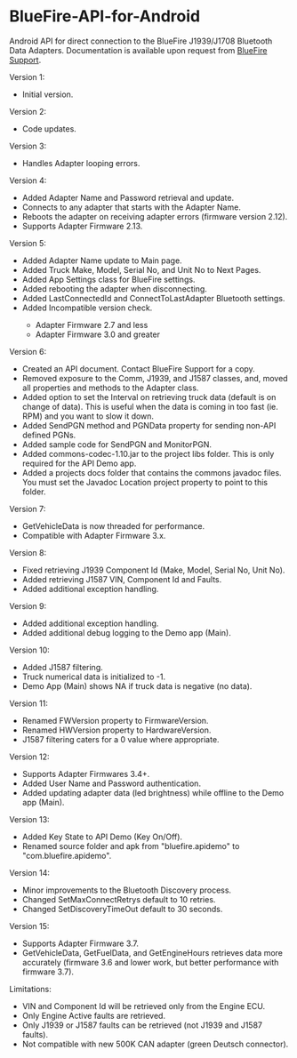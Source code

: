 # BlueFire-API-for-Android
Android API for direct connection to the BlueFire J1939/J1708 Bluetooth Data Adapters. Documentation is available upon request from [BlueFire Support](mailto:support@bluefire-llc.com).

Version 1:<ul>
	<li>Initial version.
</ul>
	
Version 2:<ul>
	<li>Code updates.
</ul>
	
Version 3:<ul>
	<li>Handles Adapter looping errors.
</ul>
	
Version 4:<ul>
	<li>Added Adapter Name and Password retrieval and update.
	<li>Connects to any adapter that starts with the Adapter Name.
	<li>Reboots the adapter on receiving adapter errors (firmware version 2.12).
	<li>Supports Adapter Firmware 2.13.
</ul>
	
Version 5:<ul>
	<li>Added Adapter Name update to Main page.
	<li>Added Truck Make, Model, Serial No, and Unit No to Next Pages.
	<li>Added App Settings class for BlueFire settings.
	<li>Added rebooting the adapter when disconnecting.
	<li>Added LastConnectedId and ConnectToLastAdapter Bluetooth settings.
	<li>Added Incompatible version check.</li>
	<ul>
		<li>Adapter Firmware 2.7 and less</li>
		<li>Adapter Firmware 3.0 and greater</li>
	</ul>
</ul>
	
Version 6:<ul>
	<li>Created an API document. Contact BlueFire Support for a copy.
	<li>Removed exposure to the Comm, J1939, and J1587 classes, and, moved all properties and methods to the Adapter class.
	<li>Added option to set the Interval on retrieving truck data (default is on change of data). This is useful when the data is coming in too fast (ie. RPM) and you want to slow it down.
	<li>Added SendPGN method and PGNData property for sending non-API defined PGNs.
	<li>Added sample code for SendPGN and MonitorPGN.
	<li>Added commons-codec-1.10.jar to the project libs folder. This is only required for the API Demo app.
	<li>Added a projects docs folder that contains the commons javadoc files. You must set the Javadoc Location project property to point to this folder.
</ul>
	
Version 7:<ul>
	<li>GetVehicleData is now threaded for performance.
	<li>Compatible with Adapter Firmware 3.x.
</ul>
	
Version 8:<ul>
	<li>Fixed retrieving J1939 Component Id (Make, Model, Serial No, Unit No).
	<li>Added retrieving J1587 VIN, Component Id and Faults.
	<li>Added additional exception handling.
</ul>
	
Version 9:<ul>
	<li>Added additional exception handling.
	<li>Added additional debug logging to the Demo app (Main).
</ul>
	
Version 10:<ul>
	<li>Added J1587 filtering.
	<li>Truck numerical data is initialized to -1.
	<li>Demo App (Main) shows NA if truck data is negative (no data).
</ul>
	
Version 11:<ul>
	<li>Renamed FWVersion property to FirmwareVersion.
	<li>Renamed HWVersion property to HardwareVersion.
	<li>J1587 filtering caters for a 0 value where appropriate.
</ul>
	
Version 12:<ul>
	<li>Supports Adapter Firmwares 3.4+.
	<li>Added User Name and Password authentication.
	<li>Added updating adapter data (led brightness) while offline to the Demo app (Main).
</ul>
	
Version 13:<ul>
	<li>Added Key State to API Demo (Key On/Off).
	<li>Renamed source folder and apk from "bluefire.apidemo" to "com.bluefire.apidemo".
</ul>
	
Version 14:<ul>
	<li>Minor improvements to the Bluetooth Discovery process.
	<li>Changed SetMaxConnectRetrys default to 10 retries.
	<li>Changed SetDiscoveryTimeOut default to 30 seconds.
</ul>
	
Version 15:<ul>
	<li>Supports Adapter Firmware 3.7.
	<li>GetVehicleData, GetFuelData, and GetEngineHours retrieves data more accurately (firmware 3.6 and lower work, but better performance with firmware 3.7). 
</ul>
	
Limitations:<ul>
	<li>VIN and Component Id will be retrieved only from the Engine ECU.
	<li>Only Engine Active faults are retrieved.
	<li>Only J1939 or J1587 faults can be retrieved (not J1939 and J1587 faults).
	<li>Not compatible with new 500K CAN adapter (green Deutsch connector).
</ul>
	
	
